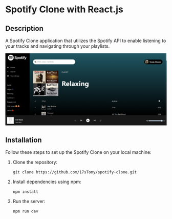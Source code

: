# Spotify Clone with React.js

## Description
A Spotify Clone application that utilizes the Spotify API to enable listening to your tracks and navigating through your playlists.

![Spotify Clone Preview](src/assets/spotify-clone.png)

## Installation
Follow these steps to set up the Spotify Clone on your local machine:

1. Clone the repository:
   ```
   git clone https://github.com/17sTomy/spotify-clone.git
   ```
2. Install dependencies using npm:
   ```
   npm install
   ``` 
3. Run the server:
   ```
   npm run dev
   ```